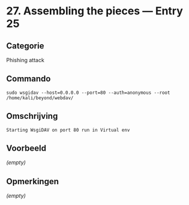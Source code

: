# 27. Assembling the pieces — Entry 25

## Categorie

Phishing attack

## Commando

```
sudo wsgidav --host=0.0.0.0 --port=80 --auth=anonymous --root /home/kali/beyond/webdav/
```

## Omschrijving

```
Starting WsgiDAV on port 80 run in Virtual env
```

## Voorbeeld

_(empty)_

## Opmerkingen

_(empty)_

